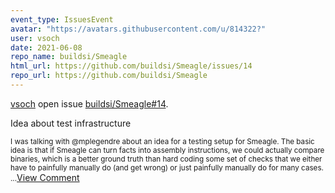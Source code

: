 ```yaml
---
event_type: IssuesEvent
avatar: "https://avatars.githubusercontent.com/u/814322?"
user: vsoch
date: 2021-06-08
repo_name: buildsi/Smeagle
html_url: https://github.com/buildsi/Smeagle/issues/14
repo_url: https://github.com/buildsi/Smeagle
---
```


<a href='https://github.com/vsoch' target='_blank'>vsoch</a> open issue <a href='https://github.com/buildsi/Smeagle/issues/14' target='_blank'>buildsi/Smeagle#14</a>.

<p>Idea about test infrastructure</p><small>I was talking with @mplegendre about an idea for a testing setup for Smeagle.  The basic idea is that if Smeagle can turn facts into assembly instructions, we could actually compare binaries, which is a better ground truth than hard coding some set of checks that we either have to painfully manually do (and get wrong) or just painfully manually do for many cases....</small><a href='https://github.com/buildsi/Smeagle/issues/14' target='_blank'>View Comment</a>